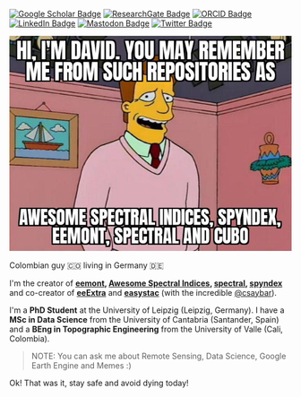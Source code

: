 [![Google Scholar Badge](https://img.shields.io/badge/Google-Scholar-red?style=flat-square)](https://scholar.google.com/citations?user=-wTpOdsAAAAJ&hl=es&oi=ao)
[![ResearchGate Badge](https://img.shields.io/badge/Research-Gate-brightgreen?style=flat-square)](https://www.researchgate.net/profile/David_Loaiza2)
[![ORCID Badge](https://img.shields.io/badge/ORCID-iD-green?style=flat-square)](https://orcid.org/0000-0002-9010-3286)
[![LinkedIn Badge](https://img.shields.io/badge/Linked-In-blue?style=flat-square)](https://www.linkedin.com/in/david-montero-loaiza/)
[![Mastodon Badge](https://img.shields.io/badge/Foss-todon-purple?style=flat-square)](https://fosstodon.org/@dmlmont)
[![Twitter Badge](https://img.shields.io/twitter/follow/dmlmont?style=social)](https://twitter.com/dmlmont)

<p align="center">
  <a href="https://github.com/davemlz"><img src="https://raw.githubusercontent.com/davemlz/davemlz/refs/heads/main/troy.jpg" alt="Hi, I'm David"></a>
</p>

Colombian guy 🇨🇴 living in Germany 🇩🇪

I'm the creator of **[eemont](https://github.com/davemlz/eemont), [Awesome Spectral Indices](https://github.com/awesome-spectral-indices/awesome-spectral-indices), [spectral](https://github.com/awesome-spectral-indices/spectral), [spyndex](https://github.com/awesome-spectral-indices/spyndex)** and co-creator of **[eeExtra](https://github.com/r-earthengine/ee_extra)** and **[easystac](https://github.com/cloudsen12/easystac)** (with the incredible [@csaybar](https://github.com/csaybar)).

I'm a **PhD Student** at the University of Leipzig (Leipzig, Germany). I have a **MSc in Data Science** from the University of Cantabria (Santander, Spain) and a **BEng in Topographic Engineering** from the University of Valle (Cali, Colombia).

> NOTE: You can ask me about Remote Sensing, Data Science, Google Earth Engine and Memes :)
 
Ok! That was it, stay safe and avoid dying today!
